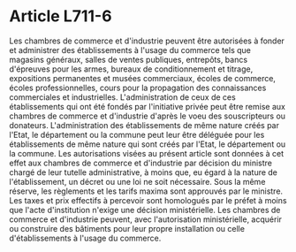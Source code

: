 # Article L711-6

Les chambres de commerce et d'industrie peuvent être autorisées à fonder et administrer des établissements à l'usage du commerce tels que magasins généraux, salles de ventes publiques, entrepôts, bancs d'épreuves pour les armes, bureaux de conditionnement et titrage, expositions permanentes et musées commerciaux, écoles de commerce, écoles professionnelles, cours pour la propagation des connaissances commerciales et industrielles.   L'administration de ceux de ces établissements qui ont été fondés par l'initiative privée peut être remise aux chambres de commerce et d'industrie d'après le voeu des souscripteurs ou donateurs.   L'administration des établissements de même nature créés par l'Etat, le département ou la commune peut leur être déléguée pour les établissements de même nature qui sont créés par l'Etat, le département ou la commune.   Les autorisations visées au présent article sont données à cet effet aux chambres de commerce et d'industrie par décision du ministre chargé de leur tutelle administrative, à moins que, eu égard à la nature de l'établissement, un décret ou une loi ne soit nécessaire.   Sous la même réserve, les règlements et les tarifs maxima sont approuvés par le ministre. Les taxes et prix effectifs à percevoir sont homologués par le préfet à moins que l'acte d'institution n'exige une décision ministérielle.   Les chambres de commerce et d'industrie peuvent, avec l'autorisation ministérielle, acquérir ou construire des bâtiments pour leur propre installation ou celle d'établissements à l'usage du commerce.